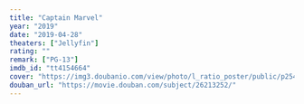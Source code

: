 ```yaml
---
title: "Captain Marvel"
year: "2019"
date: "2019-04-28"
theaters: ["Jellyfin"]
rating: ""
remark: ["PG-13"]
imdb_id: "tt4154664"
cover: "https://img3.doubanio.com/view/photo/l_ratio_poster/public/p2546360443.jpg"
douban_url: "https://movie.douban.com/subject/26213252/"
---
```

